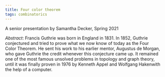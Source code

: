 ```yaml
---
title: Four color theorem
tags: combinatorics
---
```


A senior presentation by Samantha Decker, Spring 2021<!--more-->

*Abstract*: Francis Guthrie was born in England in 1831. In 1852, Guthrie conjectured and tried to prove what we now know of today as the Four Color Theorem. He sent his work to his earlier mentor, Augustus de Morgan, who gave Guthrie the credit whenever this conjecture came up. It remained one of the most famous unsolved problems in topology and graph theory, until it was finally proven in 1976 by Kenneth Appel and Wolfgang Hakenwith the help of a computer.